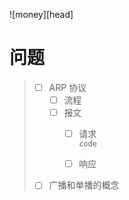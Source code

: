 ![money][head]

# 问题

> - [ ] ARP 协议
>   - [ ] 流程
>   - [ ] 报文
>       - [ ] 请求  
            ```
            code
            ```
>
>       - [ ] 响应   
> - [ ] 广播和单播的概念
> 


    








